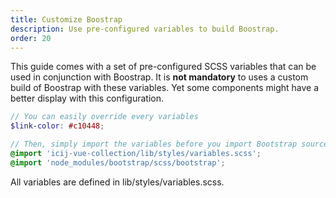 ```yaml
---
title: Customize Boostrap
description: Use pre-configured variables to build Boostrap.
order: 20
---
```


This guide comes with a set of pre-configured SCSS variables that can be used in
conjunction with Boostrap. It is **not mandatory** to uses a custom build of Boostrap
with these variables. Yet some components might have a better display with this configuration.

```scss
// You can easily override every variables
$link-color: #c10448;

// Then, simply import the variables before you import Bootstrap sources
@import 'icij-vue-collection/lib/styles/variables.scss';
@import 'node_modules/bootstrap/scss/bootstrap';
```

All variables are defined in <repository-link path="lib/styles/variables.scss">lib/styles/variables.scss</repository-link>.
